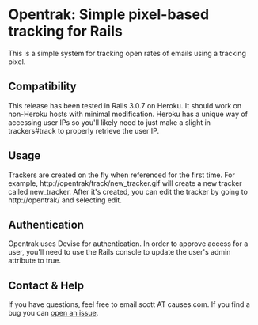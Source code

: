# Opentrak: Simple pixel-based tracking for Rails

This is a simple system for tracking open rates of emails using a tracking pixel. 

## Compatibility

This release has been tested in Rails 3.0.7 on Heroku. It should work on non-Heroku hosts with minimal modification. Heroku has a unique way of accessing user IPs so you'll likely need to just make a slight in trackers#track to properly retrieve the user IP.

## Usage

Trackers are created on the fly when referenced for the first time. For example, http://opentrak/track/new_tracker.gif will create a new tracker called new_tracker. After it's created, you can edit the tracker by going to http://opentrak/ and selecting edit.

## Authentication

Opentrak uses Devise for authentication. In order to approve access for a user, you'll need to use the Rails console to update the user's admin attribute to true.

## Contact & Help

If you have questions, feel free to email scott AT causes.com. If you find a bug you can [open an issue](https://github.com/causes/opentrak/issues).